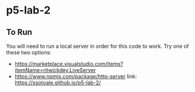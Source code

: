 # p5-lab-2

## To Run

You will need to run a local server in order for this code to work. Try one of these two options: 
- https://marketplace.visualstudio.com/items?itemName=ritwickdey.LiveServer
- https://www.npmjs.com/package/http-server
link:
https://ssotoale.github.io/p5-lab-2/
